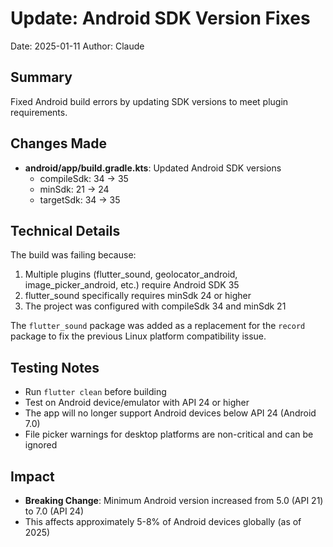 # Update: Android SDK Version Fixes
Date: 2025-01-11
Author: Claude

## Summary
Fixed Android build errors by updating SDK versions to meet plugin requirements.

## Changes Made
- **android/app/build.gradle.kts**: Updated Android SDK versions
  - compileSdk: 34 → 35
  - minSdk: 21 → 24
  - targetSdk: 34 → 35

## Technical Details
The build was failing because:
1. Multiple plugins (flutter_sound, geolocator_android, image_picker_android, etc.) require Android SDK 35
2. flutter_sound specifically requires minSdk 24 or higher
3. The project was configured with compileSdk 34 and minSdk 21

The `flutter_sound` package was added as a replacement for the `record` package to fix the previous Linux platform compatibility issue.

## Testing Notes
- Run `flutter clean` before building
- Test on Android device/emulator with API 24 or higher
- The app will no longer support Android devices below API 24 (Android 7.0)
- File picker warnings for desktop platforms are non-critical and can be ignored

## Impact
- **Breaking Change**: Minimum Android version increased from 5.0 (API 21) to 7.0 (API 24)
- This affects approximately 5-8% of Android devices globally (as of 2025)